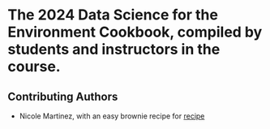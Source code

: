 # The 2024 Data Science for the Environment Cookbook, compiled by students and instructors in the course.  

## Contributing Authors

- Nicole Martinez, with an easy brownie recipe for [recipe](recipe.txt) 

